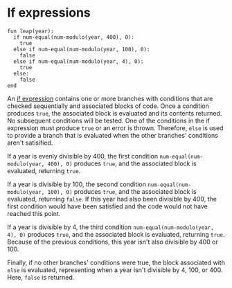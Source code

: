 # If expressions

```pyret
fun leap(year):
  if num-equal(num-modulo(year, 400), 0):
    true
  else if num-equal(num-modulo(year, 100), 0):
    false
  else if num-equal(num-modulo(year, 4), 0):
    true
  else:
    false
end
```

An [if expression][if-expression] contains one or more branches with conditions that are checked sequentially and associated blocks of code.
Once a condition produces `true`, the associated block is evaluated and its contents returned.
No subsequent conditions will be tested.
One of the conditions in the if expression must produce `true` or an error is thrown.
Therefore, `else` is used to provide a branch that is evaluated when the other branches' conditions aren't satisified.

If a year is evenly divisible by 400, the first condition `num-equal(num-modulo(year, 400), 0)` produces `true`, and the associated block is evaluated, returning `true`.

If a year is divisible by 100, the second condition `num-equal(num-modulo(year, 100), 0)` produces `true`, and the associated block is evaluated, returning `false`. If this year had also been divisible by 400, the first condition would have been satisfied and the code would not have reached this point.

If a year is divisible by 4, the third condition `num-equal(num-modulo(year, 4), 0)` produces `true`, and the associated block is evaluated, returning `true`.
Because of the previous conditions, this year isn't also divisible by 400 or 100.

Finally, if no other branches' conditions were true, the block associated with `else` is evaluated, representing when a year isn't divisible by 4, 100, or 400.
Here, `false` is returned.

[if-expression]: https://pyret.org/docs/latest/Expressions.html#%28part._s~3aif-expr%29
